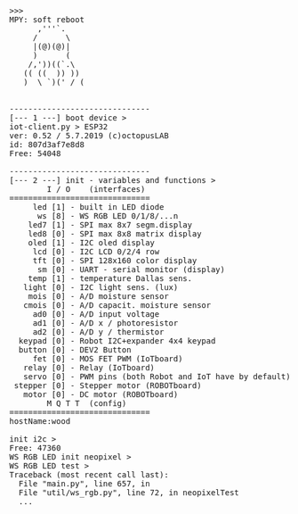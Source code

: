 <pre>
>>>
MPY: soft reboot
      ,'''`.
     /      \
     |(@)(@)|
     )      (
    /,'))((`.\
   (( ((  )) ))
   )  \ `)(' / (


------------------------------
[--- 1 ---] boot device >
iot-client.py > ESP32
ver: 0.52 / 5.7.2019 (c)octopusLAB
id: 807d3af7e8d8
Free: 54048

------------------------------
[--- 2 ---] init - variables and functions >
        I / O    (interfaces)
==============================
     led [1] - built in LED diode
      ws [8] - WS RGB LED 0/1/8/...n
    led7 [1] - SPI max 8x7 segm.display
    led8 [0] - SPI max 8x8 matrix display
    oled [1] - I2C oled display
     lcd [0] - I2C LCD 0/2/4 row
     tft [0] - SPI 128x160 color display
      sm [0] - UART - serial monitor (display)
    temp [1] - temperature Dallas sens.
   light [0] - I2C light sens. (lux)
    mois [0] - A/D moisture sensor
   cmois [0] - A/D capacit. moisture sensor
     ad0 [0] - A/D input voltage
     ad1 [0] - A/D x / photoresistor
     ad2 [0] - A/D y / thermistor
  keypad [0] - Robot I2C+expander 4x4 keypad
  button [0] - DEV2 Button
     fet [0] - MOS FET PWM (IoTboard)
   relay [0] - Relay (IoTboard)
   servo [0] - PWM pins (both Robot and IoT have by default)
 stepper [0] - Stepper motor (ROBOTboard)
   motor [0] - DC motor (ROBOTboard)
        M Q T T  (config)
==============================
hostName:wood

init i2c >
Free: 47360
WS RGB LED init neopixel >
WS RGB LED test >
Traceback (most recent call last):
  File "main.py", line 657, in <module>
  File "util/ws_rgb.py", line 72, in neopixelTest
  ...
</pre>  
